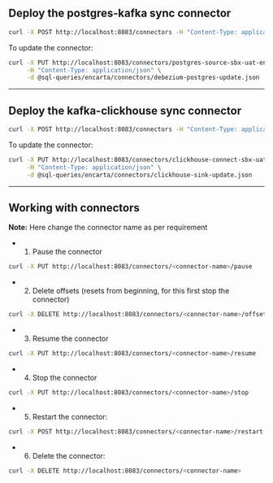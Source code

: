 ## Deploy the postgres-kafka sync connector
   ```bash
   curl -X POST http://localhost:8083/connectors -H "Content-Type: application/json" -d @sql-queries/encarta/connectors/debezium-postgres.json
   ```

   To update the connector:

   ```bash
   curl -X PUT http://localhost:8083/connectors/postgres-source-sbx-uat-encarta/config \
        -H "Content-Type: application/json" \
        -d @sql-queries/encarta/connectors/debezium-postgres-update.json
   ```
---


## Deploy the kafka-clickhouse sync connector
   ```bash
   curl -X POST http://localhost:8083/connectors -H "Content-Type: application/json" -d @sql-queries/encarta/connectors/clickhouse-sink.json
   ```

   To update the connector:

   ```bash
   curl -X PUT http://localhost:8083/connectors/clickhouse-connect-sbx-uat-encarta/config \
        -H "Content-Type: application/json" \
        -d @sql-queries/encarta/connectors/clickhouse-sink-update.json
   ```
---

## Working with connectors
**Note:** Here change the connector name as per requirement

- 1. Pause the connector
```bash
curl -X PUT http://localhost:8083/connectors/<connector-name>/pause
```
- 2. Delete offsets (resets from beginning, for this first stop the connector)
```bash
curl -X DELETE http://localhost:8083/connectors/<connector-name>/offsets
```
- 3. Resume the connector
```bash
curl -X PUT http://localhost:8083/connectors/<connector-name>/resume
```
- 4. Stop the connector
```bash
curl -X PUT http://localhost:8083/connectors/<connector-name>/stop
```
- 5. Restart the connector:
```bash
curl -X POST http://localhost:8083/connectors/<connector-name>/restart
```
- 6. Delete the connector:
```bash
curl -X DELETE http://localhost:8083/connectors/<connector-name>
```